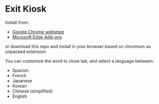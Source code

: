 # Exit Kiosk

Install from:
* [Google Chrome webstore](https://chrome.google.com/webstore/detail/exit-kiosk/hapjpnffclfahpkcmcnohjcklfnocpmf)
* [Microsoft Edge Add-ons](https://microsoftedge.microsoft.com/addons/detail/exit-kiosk/imdfjbifoebkclfidcbadjgnjkckdnpe)

or download this repo and install in your browser based on chromium as unpacked extension

You can customize the word to close tab, and select a language between:
* Spanish
* French
* Japanese
* Korean
* Chinese (simplified)
* English